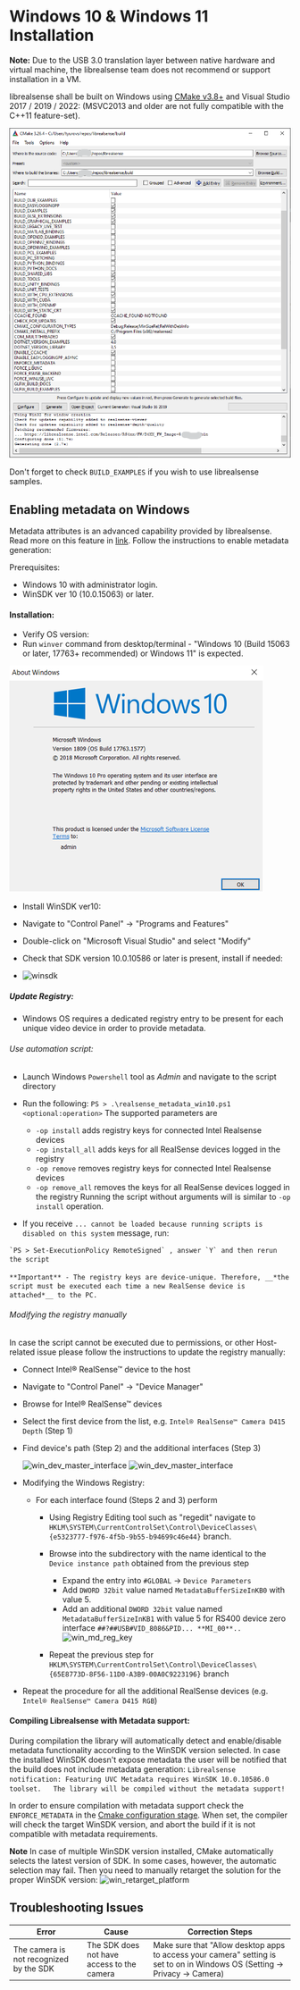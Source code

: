 # Windows 10 & Windows 11 Installation

**Note:** Due to the USB 3.0 translation layer between native hardware and virtual machine, the librealsense team does not recommend or support installation in a VM.

librealsense shall be built on Windows using [CMake v3.8+](https://cmake.org/download/) and Visual Studio 2017 / 2019 / 2022: 
(MSVC2013 and older are not fully compatible with the C++11 feature-set).

![Windows CMake](./img/windows_cmake.png)

Don't forget to check `BUILD_EXAMPLES` if you wish to use librealsense samples.

## Enabling metadata on Windows
Metadata attributes is an advanced capability provided by librealsense.
Read more on this feature in [link](./frame_metadata.md). 
Follow the instructions to enable metadata generation: 

Prerequisites:
- Windows 10 with administrator login.
- WinSDK ver 10 (10.0.15063) or later.

#### Installation:
- Verify OS version:
 - Run `winver` command from desktop/terminal - "Windows 10 (Build 15063 or later, 17763+ recommended) or Windows 11" is expected.

 ![winver](./img/winver_Win10.png)

- Install WinSDK ver10:
 - Navigate to "Control Panel" -> "Programs and Features"
 - Double-click on "Microsoft Visual Studio" and select "Modify"
 - Check that SDK version 10.0.10586 or later is present, install if needed:

 - ![winsdk](./img/WinSDK_10.0.10586.png)

 ##### Update Registry:
  - Windows OS requires a dedicated registry entry to be present for each unique video device in order to provide metadata. 

  ###### Use automation script:
  - Launch Windows `Powershell` tool as *_Admin_* and navigate to the script directory
  - Run the following: 
    `PS > .\realsense_metadata_win10.ps1 <optional:operation>` 
    The supported parameters are
    - `-op install` adds registry keys for connected Intel Realsense devices
    - `-op install_all` adds keys for all RealSense devices logged in the registry
    - `-op remove` removes registry keys for connected Intel Realsense devices
    - `-op remove_all` removes the keys for all RealSense devices logged in the registry
    Running the script without arguments will is similar to `-op install` operation. 

  -  If you receive `... cannot be
loaded because running scripts is disabled on this system` message, run:

    `PS > Set-ExecutionPolicy RemoteSigned` , answer `Y` and then rerun the script

    **Important** - The registry keys are device-unique. Therefore, __*the script must be executed each time a new RealSense device is attached*__ to the PC.


  ###### Modifying the registry manually
  In case the script cannot be executed due to permissions, or other Host-related issue please follow the instructions to  update the registry manually:
  - Connect Intel® RealSense™ device to the host
  - Navigate to "Control Panel" -> "Device Manager"
  - Browse for Intel® RealSense™ devices
  - Select the first device from the list, e.g. `Intel® RealSense™ Camera D415 Depth` (Step 1)
  - Find device's path (Step 2) and the additional interfaces (Step 3)

    ![win_dev_master_interface](./img/win_device_interface.png)
    ![win_dev_master_interface](./img/win_device_sibling_interfaces.png)


- Modifying the Windows Registry:
  - For each interface found (Steps 2 and 3) perform
    - Using Registry Editing tool such as "regedit" navigate to `HKLM\SYSTEM\CurrentControlSet\Control\DeviceClasses\{e5323777-f976-4f5b-9b55-b94699c46e44}` branch.
    - Browse into the subdirectory with the name identical to the `Device instance path` obtained from the previous step
      - Expand the entry into `#GLOBAL` -> `Device Parameters`
      - Add `DWORD 32bit` value named `MetadataBufferSizeInKB0` with value 5.
      - Add an additional `DWORD 32bit` value named `MetadataBufferSizeInKB1` with value 5 for RS400 device zero interface `##?##USB#VID_8086&PID... **MI_00**..`
      ![win_md_reg_key](./img/win_md_reg_key.png) 

    - Repeat the previous step for
      `HKLM\SYSTEM\CurrentControlSet\Control\DeviceClasses\{65E8773D-8F56-11D0-A3B9-00A0C9223196}` branch
- Repeat the procedure for all the additional RealSense devices (e.g. `Intel® RealSense™ Camera D415 RGB`)

#### Compiling Librealsense with Metadata support:
During compilation the library will automatically detect and enable/disable metadata functionality according to the WinSDK version selected.
In case the installed WinSDK doesn't expose metadata the user will be notified that the build does not include metadata generation: 
`Librealsense notification: Featuring UVC Metadata requires WinSDK 10.0.10586.0 toolset.  
The library will be compiled without the metadata support!`

In order to ensure compilation with metadata support check the  `ENFORCE_METADATA` in the [Cmake configuration stage](#cmake_snapshot_win).
When set, the compiler will check the target WinSDK version, and abort the build if it is not compatible with metadata requirements.

**Note** In case of multiple WinSDK version installed, CMake automatically selects the latest version of SDK. In some cases, however, the automatic selection may fail. Then you need to manually retarget the solution for the proper WinSDK version: 
![win_retarget_platform](./img/win_retarget_platform.png)

## Troubleshooting Issues

| Error                                   | Cause                                      | Correction Steps                                                                                                            |
|-----------------------------------------|--------------------------------------------|-----------------------------------------------------------------------------------------------------------------------------|
| The camera is not recognized by the SDK | The SDK does not have access to the camera | Make sure that "Allow desktop apps to access your camera" setting is set to on in Windows OS (Setting -> Privacy -> Camera) |